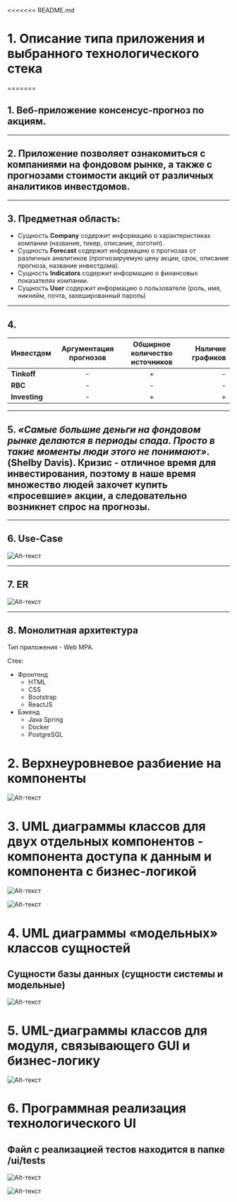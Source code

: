 <<<<<<< README.md
# 1. Описание типа приложения и выбранного технологического стека
=======
## 1. Веб-приложение консенсус-прогноз по акциям.
---
## 2. Приложение позволяет ознакомиться с компаниями на фондовом рынке, а также с прогнозами стоимости акций от различных аналитиков инвестдомов. 
---
## 3. Предметная область: 

- Сущность __Company__ содержит информацию о характеристиках компании (название, тикер, описание, логотип).
- Сущность __Forecast__ содержит информацию о прогнозах от различных аналитиков (прогнозируемую цену акции, срок, описание прогноза, название инвестдома).
- Сущность __Indicators__ содержит информацию о финансовых показателях компании.
- Сущность __User__ содержит информацию о пользователе (роль, имя, никнейм, почта, захешированный пароль)
---
## 4. 

| Инвестдом | Аргументация прогнозов | Обширное количество источников | Наличие графиков |
|----------------|:---------:|:---------:|----------------:|
| __Tinkoff__ | - | + | - |
| __RBC__ | - | - | - |
| __Investing__ | - | + | + |

---
## 5. ___«Самые большие деньги на фондовом рынке делаются в периоды спада. Просто в такие моменты люди этого не понимают».___ (Shelby Davis). Кризис - отличное время для инвестирования, поэтому в наше время множество людей захочет купить «просевшие» акции, а следовательно возникнет спрос на прогнозы.
---
## 6. Use-Case
![Alt-текст](use-case.png "Use-case")

---
## 7. ER
![Alt-текст](er.png "ER")

---
## 8. Монолитная архитектура


Тип приложения - Web MPA.

Стек: 

<ul>
    <li>Фронтенд 
        <ul>
            <li>HTML</li>
            <li>CSS</li>
            <li>Bootstrap</li>
            <li>ReactJS</li>
        </ul>
    </li>
    <li>Бэкенд
        <ul>
            <li>Java Spring</li>
            <li>Docker</li>
            <li>PostgreSQL</li>
        </ul>
    </li>
</ul>


# 2.  Верхнеуровневое разбиение на компоненты
![Alt-текст](components.png "Components")


# 3.  UML диаграммы классов для двух отдельных компонентов - компонента доступа к данным и компонента с бизнес-логикой
![Alt-текст](uml-first.png "UML")

![Alt-текст](uml-second.png "UML")




# 4. UML диаграммы «модельных» классов сущностей
## Сущности базы данных (сущности системы и модельные) 
![Alt-текст](uml-third.png "UML")


# 5. UML-диаграммы классов для модуля, связывающего GUI и   бизнес-логику
![Alt-текст](uml-database.png "UI")

# 6. Программная реализация технологического UI 
## Файл с реализацией тестов находится в папке /ui/tests
![Alt-текст](test_ui.png "UI")

![Alt-текст](result_ui.png "UI_RESULT")

